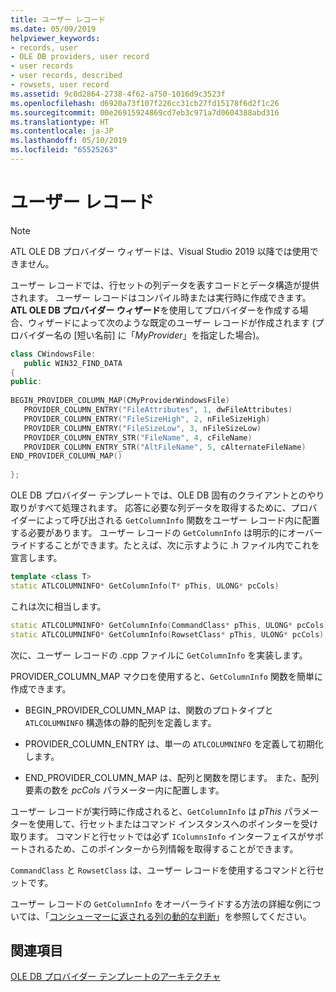 ```yaml
---
title: ユーザー レコード
ms.date: 05/09/2019
helpviewer_keywords:
- records, user
- OLE DB providers, user record
- user records
- user records, described
- rowsets, user record
ms.assetid: 9c0d2864-2738-4f62-a750-1016d9c3523f
ms.openlocfilehash: d6920a73f107f226cc31cb27fd15178f6d2f1c26
ms.sourcegitcommit: 00e26915924869cd7eb3c971a7d0604388abd316
ms.translationtype: HT
ms.contentlocale: ja-JP
ms.lasthandoff: 05/10/2019
ms.locfileid: "65525263"
---
```

# <a name="user-record"></a>ユーザー レコード

> [!NOTE] 
> ATL OLE DB プロバイダー ウィザードは、Visual Studio 2019 以降では使用できません。

ユーザー レコードでは、行セットの列データを表すコードとデータ構造が提供されます。 ユーザー レコードはコンパイル時または実行時に作成できます。 **ATL OLE DB プロバイダー ウィザード**を使用してプロバイダーを作成する場合、ウィザードによって次のような既定のユーザー レコードが作成されます (プロバイダー名の [短い名前] に「*MyProvider*」を指定した場合)。

```cpp
class CWindowsFile:
   public WIN32_FIND_DATA
{
public:
  
BEGIN_PROVIDER_COLUMN_MAP(CMyProviderWindowsFile)
   PROVIDER_COLUMN_ENTRY("FileAttributes", 1, dwFileAttributes)
   PROVIDER_COLUMN_ENTRY("FileSizeHigh", 2, nFileSizeHigh)
   PROVIDER_COLUMN_ENTRY("FileSizeLow", 3, nFileSizeLow)
   PROVIDER_COLUMN_ENTRY_STR("FileName", 4, cFileName)
   PROVIDER_COLUMN_ENTRY_STR("AltFileName", 5, cAlternateFileName)
END_PROVIDER_COLUMN_MAP()
  
};
```

OLE DB プロバイダー テンプレートでは、OLE DB 固有のクライアントとのやり取りがすべて処理されます。 応答に必要な列データを取得するために、プロバイダーによって呼び出される `GetColumnInfo` 関数をユーザー レコード内に配置する必要があります。 ユーザー レコードの `GetColumnInfo` は明示的にオーバーライドすることができます。たとえば、次に示すように .h ファイル内でこれを宣言します。

```cpp
template <class T>
static ATLCOLUMNINFO* GetColumnInfo(T* pThis, ULONG* pcCols) 
```

これは次に相当します。

```cpp
static ATLCOLUMNINFO* GetColumnInfo(CommandClass* pThis, ULONG* pcCols)
static ATLCOLUMNINFO* GetColumnInfo(RowsetClass* pThis, ULONG* pcCols)
```

次に、ユーザー レコードの .cpp ファイルに `GetColumnInfo` を実装します。

PROVIDER_COLUMN_MAP マクロを使用すると、`GetColumnInfo` 関数を簡単に作成できます。

- BEGIN_PROVIDER_COLUMN_MAP は、関数のプロトタイプと `ATLCOLUMNINFO` 構造体の静的配列を定義します。

- PROVIDER_COLUMN_ENTRY は、単一の `ATLCOLUMNINFO` を定義して初期化します。

- END_PROVIDER_COLUMN_MAP は、配列と関数を閉じます。 また、配列要素の数を *pcCols* パラメーター内に配置します。

ユーザー レコードが実行時に作成されると、`GetColumnInfo` は *pThis* パラメーターを使用して、行セットまたはコマンド インスタンスへのポインターを受け取ります。 コマンドと行セットでは必ず `IColumnsInfo` インターフェイスがサポートされるため、このポインターから列情報を取得することができます。

`CommandClass` と `RowsetClass` は、ユーザー レコードを使用するコマンドと行セットです。

ユーザー レコードの `GetColumnInfo` をオーバーライドする方法の詳細な例については、「[コンシューマーに返される列の動的な判断](../../data/oledb/dynamically-determining-columns-returned-to-the-consumer.md)」を参照してください。

## <a name="see-also"></a>関連項目

[OLE DB プロバイダー テンプレートのアーキテクチャ](../../data/oledb/ole-db-provider-template-architecture.md)<br/>
